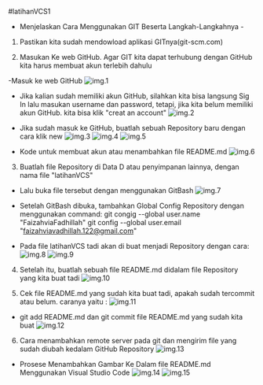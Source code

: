 #latihanVCS1

- Menjelaskan Cara Menggunakan GIT Beserta Langkah-Langkahnya -

1. Pastikan kita sudah mendowload aplikasi GITnya(git-scm.com)

2. Masukan Ke web GitHub. Agar GIT kita dapat terhubung dengan GitHub kita harus membuat akun terlebih dahulu 

-Masuk ke web GitHub
![img.1](gambar/1.png)

- Jika kalian sudah memiliki akun GitHub, silahkan kita bisa langsung Sig In lalu masukan username dan password, tetapi, jika kita belum memiliki akun GitHub. kita bisa klik "creat an account"
![img.2](gambar/2.png)

- Jika sudah masuk ke GitHub, buatlah sebuah Repository baru dengan cara klik new 
![img.3](gambar/3.png)
![img.4](gambar/4.png)
![img.5](gambar/5.png)

- Kode untuk membuat akun atau menambahkan file README.md
![img.6](gambar/6.png)

3. Buatlah file Repository di Data D atau penyimpanan lainnya, dengan nama file "latihanVCS"

- Lalu buka file tersebut dengan menggunakan GitBash
![img.7](gambar/7.png)

- Setelah GitBash dibuka, tambahkan Global Config Repository dengan menggunakan  command:
  git congig --global user.name "FaizahviaFadhillah"
  git config --global user.email "faizahviavadhillah.122@gmail.com"

- Pada file latihanVCS tadi akan di buat menjadi Repository dengan cara:
![img.8](gambar/8.png)
![img.9](gambar/9.png)

4. Setelah itu, buatlah sebuah file README.md didalam file Repository yang kita buat tadi
![img.10](gambar/10.png)

5. Cek file README.md yang sudah kita buat tadi, apakah sudah tercommit atau belum. caranya yaitu :
![img.11](gambar/11.png)

- git add README.md dan git commit file README.md yang sudah kita buat
![img.12](gambar/12.png)

6. Cara menambahkan remote server pada git dan mengirim file yang sudah diubah kedalam GitHub Repository
![img.13](gambar/13.png)

- Prosese Menambahkan Gambar Ke Dalam file README.md Menggunakan Visual Studio Code
![img.14](gambar/14.png)
![img.15](gambar/15.png)

